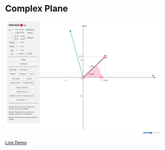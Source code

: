 # Complex Plane

![Screenshot of the app](preview.png)

[Live Demo](https://static.laszlokorte.de/complex-plane/)